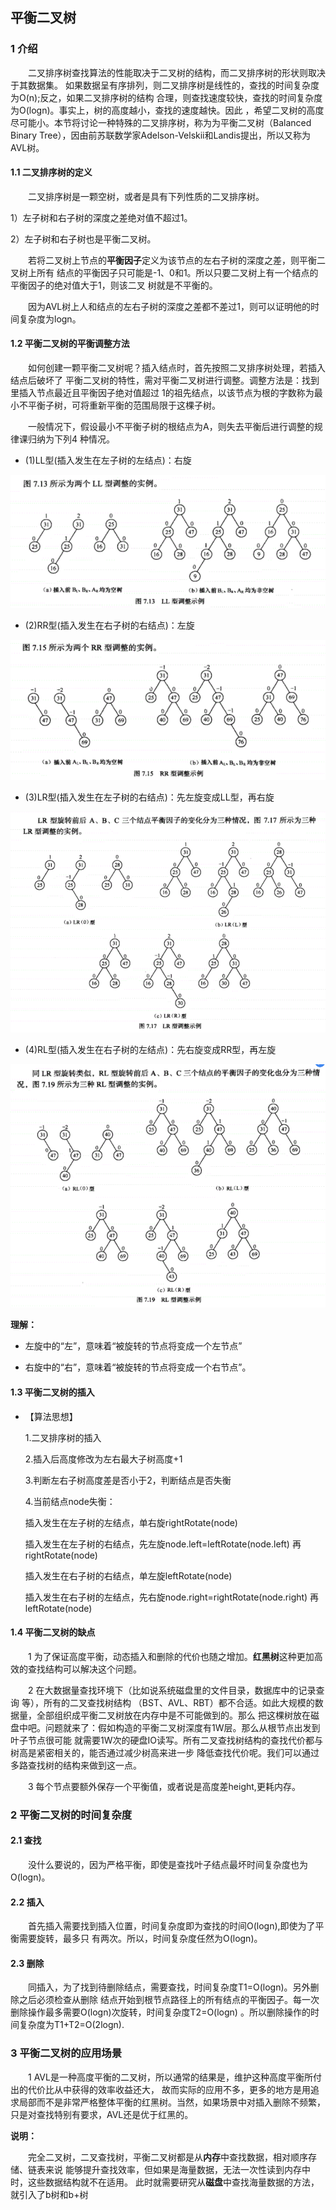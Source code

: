## 平衡二叉树
### 1 介绍
&emsp;&emsp;二叉排序树查找算法的性能取决于二叉树的结构，而二叉排序树的形状则取决于其数据集。
如果数据呈有序排列，则二叉排序树是线性的，查找的时间复杂度为O(n);反之，如果二叉排序树的结构
合理，则查找速度较快，查找的时间复杂度为O(logn)。事实上，树的高度越小，查找的速度越快。因此
，希望二叉树的高度尽可能小。本节将讨论一种特殊的二叉排序树，称为为平衡二叉树（Balanced Binary 
Tree），因由前苏联数学家Adelson-Velskii和Landis提出，所以又称为AVL树。

#### 1.1 二叉排序树的定义
&emsp;&emsp;二叉排序树是一颗空树，或者是具有下列性质的二叉排序树。

1）左子树和右子树的深度之差绝对值不超过1。

2）左子树和右子树也是平衡二叉树。

&emsp;&emsp;若将二叉树上节点的**平衡因子**定义为该节点的左右子树的深度之差，则平衡二叉树上所有
结点的平衡因子只可能是-1、0和1。所以只要二叉树上有一个结点的平衡因子的绝对值大于1，则该二叉
树就是不平衡的。

&emsp;&emsp;因为AVL树上人和结点的左右子树的深度之差都不差过1，则可以证明他的时间复杂度为logn。

#### 1.2 平衡二叉树的平衡调整方法
&emsp;&emsp;如何创建一颗平衡二叉树呢？插入结点时，首先按照二叉排序树处理，若插入结点后破坏了
平衡二叉树的特性，需对平衡二叉树进行调整。调整方法是：找到里插入节点最近且平衡因子绝对值超过
1的祖先结点，以该节点为根的字数称为最小不平衡子树，可将重新平衡的范围局限于这棵子树。

&emsp;&emsp;一般情况下，假设最小不平衡子树的根结点为A，则失去平衡后进行调整的规律课归纳为下列4
种情况。

 - (1)LL型(插入发生在左子树的左结点)：右旋
 
  ![Image text](https://github.com/hhtqaq/data-structure/raw/master/myAvlTree/img-file/ll.png)
 - (2)RR型(插入发生在右子树的右结点)：左旋
 
  ![Image text](https://github.com/hhtqaq/data-structure/raw/master/myAvlTree/img-file/rr.png)
 - (3)LR型(插入发生在左子树的右结点)：先左旋变成LL型，再右旋
 
  ![Image text](https://github.com/hhtqaq/data-structure/raw/master/myAvlTree/img-file/lr.png)
 - (4)RL型(插入发生在右子树的左结点)：先右旋变成RR型，再左旋
 
  ![Image text](https://github.com/hhtqaq/data-structure/raw/master/myAvlTree/img-file/rl.png)
  
**理解：**  
 - 左旋中的“左”，意味着“被旋转的节点将变成一个左节点”
 
 - 右旋中的“右”，意味着“被旋转的节点将变成一个右节点”。
  
#### 1.3 平衡二叉树的插入

   - 【算法思想】
   
     1.二叉排序树的插入
    
     2.插入后高度修改为左右最大子树高度+1
     
     3.判断左右子树高度差是否小于2，判断结点是否失衡
     
     4.当前结点node失衡：
     
     插入发生在左子树的左结点，单右旋rightRotate(node)
      
     插入发生在左子树的右结点，先左旋node.left=leftRotate(node.left) 再rightRotate(node)
    
     插入发生在右子树的右结点，单左旋leftRotate(node)
    
     插入发生在右子树的左结点，先右旋node.right=rightRotate(node.right) 再leftRotate(node)

#### 1.4 平衡二叉树的缺点

&emsp;&emsp;1 为了保证高度平衡，动态插入和删除的代价也随之增加。**红黑树**这种更加高效的查找结构可以解决这个问题。

&emsp;&emsp;2 在大数据量查找环境下（比如说系统磁盘里的文件目录，数据库中的记录查询 等），所有的二叉查找树结构
（BST、AVL、RBT）都不合适。如此大规模的数据量，全部组织成平衡二叉树放在内存中是不可能做到的。那么
把这棵树放在磁盘中吧。问题就来了：假如构造的平衡二叉树深度有1W层。那么从根节点出发到叶子节点很可能
就需要1W次的硬盘IO读写。所有二叉查找树结构的查找代价都与树高是紧密相关的，能否通过减少树高来进一步
降低查找代价呢。我们可以通过多路查找树的结构来做到这一点。

&emsp;&emsp;3 每个节点要额外保存一个平衡值，或者说是高度差height,更耗内存。

### 2 平衡二叉树的时间复杂度
#### 2.1 查找
&emsp;&emsp;没什么要说的，因为严格平衡，即使是查找叶子结点最坏时间复杂度也为O(logn)。
#### 2.2 插入
&emsp;&emsp;首先插入需要找到插入位置，时间复杂度即为查找的时间O(logn),即使为了平衡需要旋转，最多只
有两次。所以，时间复杂度任然为O(logn)。
#### 2.3 删除
&emsp;&emsp;同插入，为了找到待删除结点，需要查找，时间复杂度T1=O(logn)。另外删除之后必须检查从删除
结点开始到根节点路径上的所有结点的平衡因子。每一次删除操作最多需要O(logn)次旋转，时间复杂度T2=O(logn)
。所以删除操作的时间复杂度为T1+T2=O(2logn).


### 3 平衡二叉树的应用场景 
  
&emsp;&emsp;1 AVL是一种高度平衡的二叉树，所以通常的结果是，维护这种高度平衡所付出的代价比从中获得的效率收益还大，
故而实际的应用不多，更多的地方是用追求局部而不是非常严格整体平衡的红黑树。当然，如果场景中对插入删除不频繁，
只是对查找特别有要求，AVL还是优于红黑的。



**说明：**

&emsp;&emsp;完全二叉树，二叉查找树，平衡二叉树都是从**内存**中查找数据，相对顺序存储、链表来说
能够提升查找效率，但如果是海量数据，无法一次性读到内存中时，这些数据结构就不在适用。
此时就需要研究从**磁盘**中查找海量数据的方法，就引入了b树和b+树